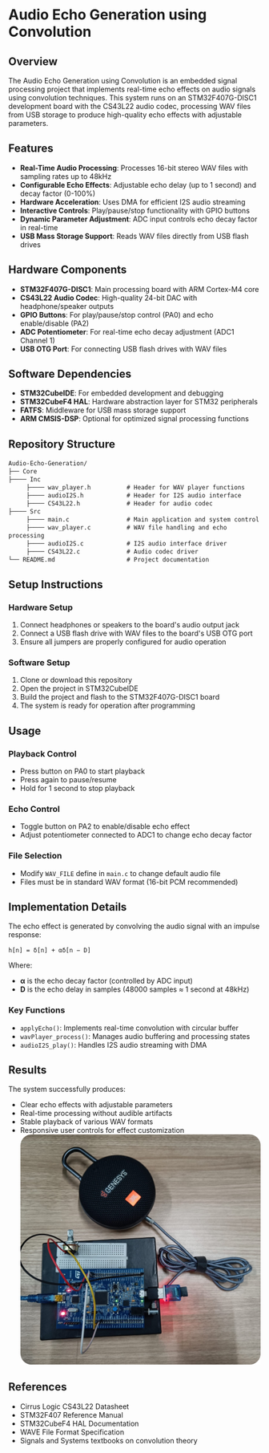 # Audio Echo Generation using Convolution

## Overview
The Audio Echo Generation using Convolution is an embedded signal processing project that implements real-time echo effects on audio signals using convolution techniques. This system runs on an STM32F407G-DISC1 development board with the CS43L22 audio codec, processing WAV files from USB storage to produce high-quality echo effects with adjustable parameters.

## Features
- **Real-Time Audio Processing**: Processes 16-bit stereo WAV files with sampling rates up to 48kHz
- **Configurable Echo Effects**: Adjustable echo delay (up to 1 second) and decay factor (0-100%)
- **Hardware Acceleration**: Uses DMA for efficient I2S audio streaming
- **Interactive Controls**: Play/pause/stop functionality with GPIO buttons
- **Dynamic Parameter Adjustment**: ADC input controls echo decay factor in real-time
- **USB Mass Storage Support**: Reads WAV files directly from USB flash drives

## Hardware Components
- **STM32F407G-DISC1**: Main processing board with ARM Cortex-M4 core
- **CS43L22 Audio Codec**: High-quality 24-bit DAC with headphone/speaker outputs
- **GPIO Buttons**: For play/pause/stop control (PA0) and echo enable/disable (PA2)
- **ADC Potentiometer**: For real-time echo decay adjustment (ADC1 Channel 1)
- **USB OTG Port**: For connecting USB flash drives with WAV files

## Software Dependencies
- **STM32CubeIDE**: For embedded development and debugging
- **STM32CubeF4 HAL**: Hardware abstraction layer for STM32 peripherals
- **FATFS**: Middleware for USB mass storage support
- **ARM CMSIS-DSP**: Optional for optimized signal processing functions

## Repository Structure
```
Audio-Echo-Generation/
├── Core
├──── Inc
     ├──── wav_player.h          # Header for WAV player functions
     ├──── audioI2S.h            # Header for I2S audio interface
     ├──── CS43L22.h             # Header for audio codec
├──── Src
     ├──── main.c                # Main application and system control
     ├──── wav_player.c          # WAV file handling and echo processing
     ├──── audioI2S.c            # I2S audio interface driver
     ├──── CS43L22.c             # Audio codec driver
└── README.md                    # Project documentation
```

## Setup Instructions

### Hardware Setup
1. Connect headphones or speakers to the board's audio output jack
2. Connect a USB flash drive with WAV files to the board's USB OTG port
3. Ensure all jumpers are properly configured for audio operation

### Software Setup
1. Clone or download this repository
2. Open the project in STM32CubeIDE
3. Build the project and flash to the STM32F407G-DISC1 board
4. The system is ready for operation after programming

## Usage

### Playback Control
- Press button on PA0 to start playback
- Press again to pause/resume
- Hold for 1 second to stop playback

### Echo Control
- Toggle button on PA2 to enable/disable echo effect
- Adjust potentiometer connected to ADC1 to change echo decay factor

### File Selection
- Modify `WAV_FILE` define in `main.c` to change default audio file
- Files must be in standard WAV format (16-bit PCM recommended)

## Implementation Details
The echo effect is generated by convolving the audio signal with an impulse response:

```
h[n] = δ[n] + αδ[n − D]
```

Where:
- **α** is the echo decay factor (controlled by ADC input)
- **D** is the echo delay in samples (48000 samples ≈ 1 second at 48kHz)

### Key Functions
- `applyEcho()`: Implements real-time convolution with circular buffer
- `wavPlayer_process()`: Manages audio buffering and processing states
- `audioI2S_play()`: Handles I2S audio streaming with DMA

## Results
The system successfully produces:
- Clear echo effects with adjustable parameters
- Real-time processing without audible artifacts
- Stable playback of various WAV formats
- Responsive user controls for effect customization
![alt text](image.png)

## References
- Cirrus Logic CS43L22 Datasheet
- STM32F407 Reference Manual
- STM32CubeF4 HAL Documentation
- WAVE File Format Specification
- Signals and Systems textbooks on convolution theory